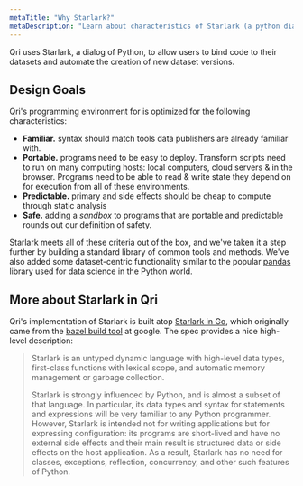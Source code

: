 ```yaml
---
metaTitle: "Why Starlark?"
metaDescription: "Learn about characteristics of Starlark (a python dialect) that make it well-suited for dataset transformations in Qri"
---
```


Qri uses Starlark, a dialog of Python, to allow users to bind code to their datasets and automate the creation of new dataset versions.

## Design Goals

Qri's programming environment for is optimized for the following characteristics:

* **Familiar.** syntax should match tools data publishers are already familiar with.
* **Portable.** programs need to be easy to deploy. Transform scripts need to run on many computing hosts: local computers, cloud servers & in the browser. Programs need to be able to read & write state they depend on for execution from all of these environments.
* **Predictable.** primary and side effects should be cheap to compute through static analysis
* **Safe.** adding a _sandbox_ to programs that are portable and predictable rounds out our definition of safety.

Starlark meets all of these criteria out of the box, and we've taken it a step further by building a standard library of common tools and methods. We've also added some dataset-centric functionality similar to the popular [pandas](https://pandas.pydata.org/) library used for data science in the Python world.

## More about Starlark in Qri

Qri's implementation of Starlark is built atop [Starlark in Go](https://github.com/google/starlark-go/blob/master/doc/spec.md), which originally came from the [bazel build tool](https://docs.bazel.build/versions/4.2.1/skylark/language.html) at google. The spec provides a nice high-level description:

> Starlark is an untyped dynamic language with high-level data types, first-class functions with lexical scope, and automatic memory management or garbage collection.
>
> Starlark is strongly influenced by Python, and is almost a subset of that language. In particular, its data types and syntax for statements and expressions will be very familiar to any Python programmer. However, Starlark is intended not for writing applications but for expressing configuration: its programs are short-lived and have no external side effects and their main result is structured data or side effects on the host application. As a result, Starlark has no need for classes, exceptions, reflection, concurrency, and other such features of Python.
